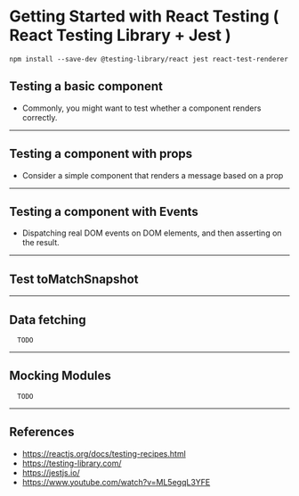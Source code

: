 # Getting Started with React Testing ( React Testing Library + Jest )

```
npm install --save-dev @testing-library/react jest react-test-renderer 
```

## Testing a basic component

- Commonly, you might want to test whether a component renders correctly.

<hr />

## Testing a component with props

- Consider a simple component that renders a message based on a prop

<hr />

## Testing a component with Events

- Dispatching real DOM events on DOM elements, and then asserting on the result.

<hr />

## Test toMatchSnapshot

<hr />

## Data fetching

```
  TODO
```
<hr />

## Mocking Modules

```
  TODO
```

<hr />

## References
 - https://reactjs.org/docs/testing-recipes.html
 - https://testing-library.com/
 - https://jestjs.io/
 - https://www.youtube.com/watch?v=ML5egqL3YFE